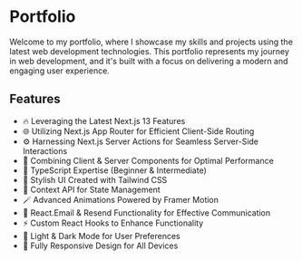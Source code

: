 # Portfolio

Welcome to my portfolio, where I showcase my skills and projects using the latest web development technologies. This portfolio represents my journey in web development, and it's built with a focus on delivering a modern and engaging user experience.

## Features

- 🔥 Leveraging the Latest Next.js 13 Features
- 🌐 Utilizing Next.js App Router for Efficient Client-Side Routing
- ⚙️ Harnessing Next.js Server Actions for Seamless Server-Side Interactions
- 🚀 Combining Client & Server Components for Optimal Performance
- 🔷 TypeScript Expertise (Beginner & Intermediate)
- 🎨 Stylish UI Created with Tailwind CSS
- 🧩 Context API for State Management
- 🪄 Advanced Animations Powered by Framer Motion
- 📧 React.Email & Resend Functionality for Effective Communication
- ⚡ Custom React Hooks to Enhance Functionality
- 🌅 Light & Dark Mode for User Preferences
- 📱 Fully Responsive Design for All Devices
